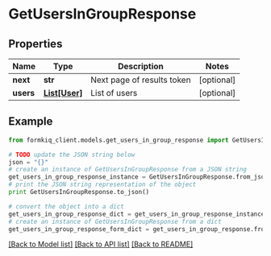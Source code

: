 # GetUsersInGroupResponse


## Properties

Name | Type | Description | Notes
------------ | ------------- | ------------- | -------------
**next** | **str** | Next page of results token | [optional] 
**users** | [**List[User]**](User.md) | List of users | [optional] 

## Example

```python
from formkiq_client.models.get_users_in_group_response import GetUsersInGroupResponse

# TODO update the JSON string below
json = "{}"
# create an instance of GetUsersInGroupResponse from a JSON string
get_users_in_group_response_instance = GetUsersInGroupResponse.from_json(json)
# print the JSON string representation of the object
print GetUsersInGroupResponse.to_json()

# convert the object into a dict
get_users_in_group_response_dict = get_users_in_group_response_instance.to_dict()
# create an instance of GetUsersInGroupResponse from a dict
get_users_in_group_response_form_dict = get_users_in_group_response.from_dict(get_users_in_group_response_dict)
```
[[Back to Model list]](../README.md#documentation-for-models) [[Back to API list]](../README.md#documentation-for-api-endpoints) [[Back to README]](../README.md)


